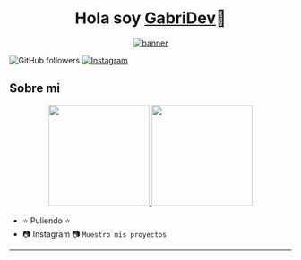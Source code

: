 <div>
<h1 align="center">Hola soy <a href="https://www.instagram.com/gabri__dev/?hl=es-es">GabriDev</a>🤟 </h1>
</div>
<div style="text-align: center;">
    <a href="https://linkbio.co/6040417MvQHxQ">
        <img src="https://i.ibb.co/Str14zX/banner.png" alt="banner" border="0">
    </a>
</div>

![GitHub followers](https://img.shields.io/github/followers/gabrielScipioni?style=social&label=Compradores&labelColor=%230a0a0a&color=%23fcf75e&cacheSeconds=https%3A%2F%2Fgithub.com%2FGabrielScipioni)
[![Instagram](https://img.shields.io/badge/Instagram-%40gabri__dev-%23E4405F?style=flat&logo=instagram&logoColor=white)](https://www.instagram.com/gabri__dev/?hl=es-es)


## Sobre mi


<p align="center">
    <a href="https://github.com/GabrielScipioni">
<img height="180em" src="https://github-readme-stats-eight-theta.vercel.app/api?username=GabrielScipioni&show_icons=true&theme=algolia&include_all_commits=true&count_private=true"/>
  <img height="180em" src="https://github-readme-stats-eight-theta.vercel.app/api/top-langs/?username=GabrielScipioni&layout=compact&langs_count=8&theme=algolia"/>
    </a>
</p>


- ⭐ Puliendo ⭐ 
- 📷 Instagram 📷 `Muestro mis proyectos`
---
